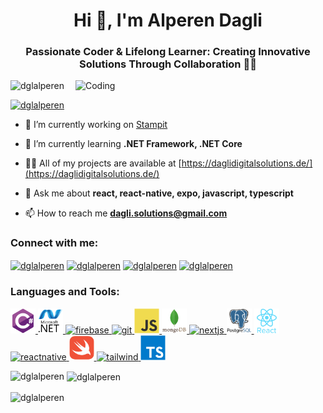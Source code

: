 <h1 align="center">Hi 👋, I'm Alperen Dagli</h1>
<h3 align="center">Passionate Coder & Lifelong Learner: Creating Innovative Solutions Through Collaboration 🚀💡</h3>
<img align="right" alt="Coding" width="400" src="https://cdn.dribbble.com/users/1162077/screenshots/3848914/programmer.gif"/>

<p align="left"> <img src="https://komarev.com/ghpvc/?username=dglalperen&label=Profile%20views&color=59b757&style=flat" alt="dglalperen" /> </p>

<p align="left"> <a href="https://twitter.com/dglalperen" target="blank"><img src="https://img.shields.io/twitter/follow/dglalperen?logo=twitter&style=for-the-badge" alt="dglalperen" /></a> </p>

- 🔭 I’m currently working on [Stampit](https://apps.apple.com/de/app/stampit/id1666409491)

- 🌱 I’m currently learning **.NET Framework, .NET Core**

- 👨‍💻 All of my projects are available at [https://daglidigitalsolutions.de/](https://daglidigitalsolutions.de/)

- 💬 Ask me about **react, react-native, expo, javascript, typescript**

- 📫 How to reach me **dagli.solutions@gmail.com**

<h3 align="left">Connect with me:</h3>
<p align="left">
<a href="https://twitter.com/dglalperen" target="blank"><img align="center" src="https://raw.githubusercontent.com/rahuldkjain/github-profile-readme-generator/master/src/images/icons/Social/twitter.svg" alt="dglalperen" height="30" width="40" /></a>
<a href="https://linkedin.com/in/dglalperen" target="blank"><img align="center" src="https://raw.githubusercontent.com/rahuldkjain/github-profile-readme-generator/master/src/images/icons/Social/linked-in-alt.svg" alt="dglalperen" height="30" width="40" /></a>
<a href="https://instagram.com/dglalperen" target="blank"><img align="center" src="https://raw.githubusercontent.com/rahuldkjain/github-profile-readme-generator/master/src/images/icons/Social/instagram.svg" alt="dglalperen" height="30" width="40" /></a>
<a href="https://www.leetcode.com/dglalperen" target="blank"><img align="center" src="https://raw.githubusercontent.com/rahuldkjain/github-profile-readme-generator/master/src/images/icons/Social/leet-code.svg" alt="dglalperen" height="30" width="40" /></a>
</p>

<h3 align="left">Languages and Tools:</h3>
<p align="left"> <a href="https://www.w3schools.com/cs/" target="_blank" rel="noreferrer"> <img src="https://raw.githubusercontent.com/devicons/devicon/master/icons/csharp/csharp-original.svg" alt="csharp" width="40" height="40"/> </a> <a href="https://dotnet.microsoft.com/" target="_blank" rel="noreferrer"> <img src="https://raw.githubusercontent.com/devicons/devicon/master/icons/dot-net/dot-net-original-wordmark.svg" alt="dotnet" width="40" height="40"/> </a> <a href="https://firebase.google.com/" target="_blank" rel="noreferrer"> <img src="https://www.vectorlogo.zone/logos/firebase/firebase-icon.svg" alt="firebase" width="40" height="40"/> </a> <a href="https://git-scm.com/" target="_blank" rel="noreferrer"> <img src="https://www.vectorlogo.zone/logos/git-scm/git-scm-icon.svg" alt="git" width="40" height="40"/> </a> <a href="https://developer.mozilla.org/en-US/docs/Web/JavaScript" target="_blank" rel="noreferrer"> <img src="https://raw.githubusercontent.com/devicons/devicon/master/icons/javascript/javascript-original.svg" alt="javascript" width="40" height="40"/> </a> <a href="https://www.mongodb.com/" target="_blank" rel="noreferrer"> <img src="https://raw.githubusercontent.com/devicons/devicon/master/icons/mongodb/mongodb-original-wordmark.svg" alt="mongodb" width="40" height="40"/> </a> <a href="https://nextjs.org/" target="_blank" rel="noreferrer"> <img src="https://cdn.worldvectorlogo.com/logos/nextjs-2.svg" alt="nextjs" width="40" height="40"/> </a> <a href="https://www.postgresql.org" target="_blank" rel="noreferrer"> <img src="https://raw.githubusercontent.com/devicons/devicon/master/icons/postgresql/postgresql-original-wordmark.svg" alt="postgresql" width="40" height="40"/> </a> <a href="https://reactjs.org/" target="_blank" rel="noreferrer"> <img src="https://raw.githubusercontent.com/devicons/devicon/master/icons/react/react-original-wordmark.svg" alt="react" width="40" height="40"/> </a> <a href="https://reactnative.dev/" target="_blank" rel="noreferrer"> <img src="https://reactnative.dev/img/header_logo.svg" alt="reactnative" width="40" height="40"/> </a> <a href="https://developer.apple.com/swift/" target="_blank" rel="noreferrer"> <img src="https://raw.githubusercontent.com/devicons/devicon/master/icons/swift/swift-original.svg" alt="swift" width="40" height="40"/> </a> <a href="https://tailwindcss.com/" target="_blank" rel="noreferrer"> <img src="https://www.vectorlogo.zone/logos/tailwindcss/tailwindcss-icon.svg" alt="tailwind" width="40" height="40"/> </a> <a href="https://www.typescriptlang.org/" target="_blank" rel="noreferrer"> <img src="https://raw.githubusercontent.com/devicons/devicon/master/icons/typescript/typescript-original.svg" alt="typescript" width="40" height="40"/> </a> </p>

<p><img align="left" src="https://github-readme-stats.vercel.app/api/top-langs?username=dglalperen&show_icons=true&title_color=47a0ff&text_color=000000&bg_color=ffffff&locale=en&layout=compact" alt="dglalperen" /></p>

<p>&nbsp;<img align="center" src="https://github-readme-stats.vercel.app/api?username=dglalperen&show_icons=true&title_color=47a0ff&text_color=000000&bg_color=ffffff&locale=en" alt="dglalperen" /></p>

<p><img align="center" src="https://github-readme-streak-stats.herokuapp.com/?user=dglalperen&theme=default" alt="dglalperen" /></p>
